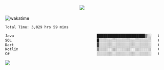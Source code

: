 <h1 align="center">
  <img src="https://readme-typing-svg.herokuapp.com/?font=Righteous&size=35&center=true&vCenter=true&width=500&height=70&duration=4000&lines=Hi!+%F0%9F%91%8B+I%27m+Ali%20Osman!;" />
</h1>


![wakatime](https://wakatime.com/share/@aliosmanoktar/3a8ffe71-6da4-4964-913b-2f09afbe53bf.svg?cache=none)
<!--START_SECTION:waka-->

```txt
Total Time: 3,029 hrs 59 mins

Java                                      ██████████████████████▒░░   89.45 %
SQL                                       █░░░░░░░░░░░░░░░░░░░░░░░░   04.31 %
Dart                                      ▓░░░░░░░░░░░░░░░░░░░░░░░░   02.29 %
Kotlin                                    ▒░░░░░░░░░░░░░░░░░░░░░░░░   00.73 %
C#                                        ░░░░░░░░░░░░░░░░░░░░░░░░░   00.64 %
```

<!--END_SECTION:waka-->

<img src="https://profile-counter.glitch.me/aliosmanoktar/count.svg" />

